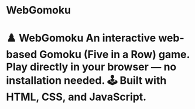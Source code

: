 # WebGomoku
# ♟️ WebGomoku  An interactive web-based Gomoku (Five in a Row) game.   Play directly in your browser — no installation needed.   🕹️ Built with HTML, CSS, and JavaScript.
